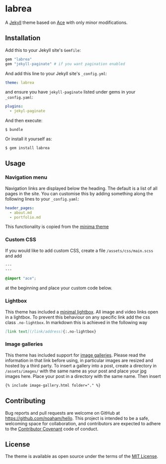 # labrea

A [Jekyll](http://jekyllrb.com/) theme based on [Ace](https://github.com/aliou/ace) with only minor modifications. 


## Installation

Add this to your Jekyll site's `Gemfile`:

```ruby
gem "labrea"
gem "jekyll-paginate" # if you want pagination enabled
```

And add this line to your Jekyll site's `_config.yml`:

```yaml
theme: labrea
```

and ensure you have `jekyll-paginate` listed under gems in your `_config.yaml`:

```yaml
plugins:
  - jekyl-paginate
```

And then execute:

    $ bundle

Or install it yourself as:

    $ gem install labrea

## Usage

### Navigation menu

Navigation links are displayed below the heading. The default is a list of all pages in the site. You can customise this by adding something along the following lines to your `_config.yaml`:

```yaml
header_pages:
  - about.md
  - portfolio.md
```

This functionality is copied from the [minima theme](https://github.com/jekyll/minima)

### Custom CSS

If you would like to add custom CSS, create a file `/assets/css/main.scss` and add

```css
---
---

@import "ace";
```
at the beginning and place your custom code below.

### Lightbox

This theme has included a [minimal lightbox](https://jekyllcodex.org/without-plugin/lightbox/). All image and video links open in a lightbox. To prevent this behaviour on any specific link add the css class `.no-lightbox`. In markdown this is achieved in the following way

```Markdown
[link text](/link/address){:.no-lightbox}
```

### Image galleries

This theme has included support for [image galleries](https://jekyllcodex.org/without-plugin/image-gallery/). Please read the information in that link before using, in particular images are resized and hosted by a third party. To insert a gallery into a post, create a directory in `/assets/images/` with the same name as your post and place your jpg images here. Place your post in a directory with the same name. Then insert

```Markdown
{% include image-gallery.html folder="." %}
```

## Contributing

Bug reports and pull requests are welcome on GitHub at https://github.com/noaham/hello. This project is intended to be a safe, welcoming space for collaboration, and contributors are expected to adhere to the [Contributor Covenant](http://contributor-covenant.org) code of conduct.

## License

The theme is available as open source under the terms of the [MIT License](https://opensource.org/licenses/MIT).


